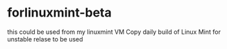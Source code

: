 # forlinuxmint-beta
this could be used from my linuxmint VM
Copy daily build of Linux Mint for unstable relase to be used
